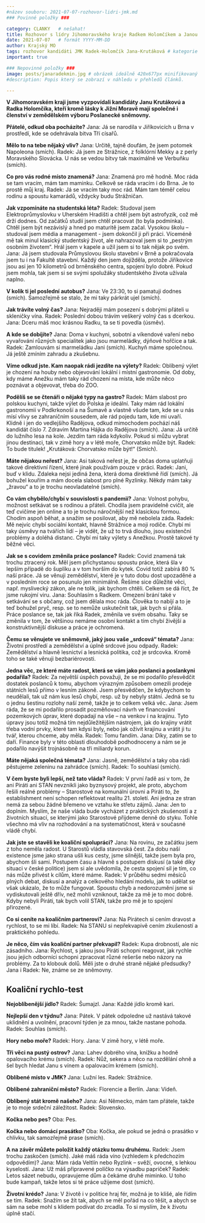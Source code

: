 ```yaml
---
#název souboru: 2021-07-07-rozhovor-lidri-jmk.md
### Povinné položky ###

category: CLANKY   # nešahat!
title: Rozhovor s lídry Jihomoravského kraje Radkem Holomčíkem a Janou Krutákovou
date: 2021-07-07   # formát YYYY-MM-DD
author: Krajský MO
tags: rozhovor kandidáti JMK Radek-Holomčík Jana-Krutáková # kategorie odděleny mezerami, např. volby zemědělství životní-prostředí piráti (viz https://jihomoravsky.pirati.cz/tags/)
important: true

### Nepovinné položky ###
image: posts/janaradekmin.jpg # obrázek ideálně 420x677px minifikovaný přes https://tinypng.com/
#description: Popis který se zobrazí v náhledu v přehledů článků.

---
```


**V Jihomoravském kraji jsme vyzpovídali kandidáty Janu Krutákovú a Radka Holomčíka, kteří kromě lásky k Jižní Moravě mají společné i členství v zemědělském výboru Poslanecké sněmovny.**

**Přátelé, odkud oba pocházíte?**
Jana: Já se narodila v Jiříkovicích u Brna v prostředí, kde se odehrávala bitva Tří císařů.

**Mělo to na tebe nějaký vliv?** 
Jana: Určitě, tajně doufám, že jsem potomek Napoleona (smích).
Radek: Já jsem ze Strážnice, z folklórní Mekky a z perly Moravského Slovácka. U nás se vedou bitvy tak maximálně ve Verbuňku (smích).

**Co pro vás rodné místo znamená?**
Jana: Znamená pro mě hodně. Moc ráda se tam vracím, mám tam maminku. Celkově se ráda vracím i do Brna. Je to prostě můj kraj.
Radek: Já se vracím taky moc rád. Mám tam téměř celou rodinu a spoustu kamarádů, vždycky budu Strážničan.

**Jak vzpomínáte na studentská léta?**
Radek: Studoval jsem Elektroprůmyslovku v Uherském Hradišti a chtěl jsem být astrofyzik, což mě drží dodnes. Od začátků studií jsem chtěl pracovat (to byla podmínka). Chtěl jsem být nezávislý a hned po maturitě jsem začal. Vysokou školu – studoval jsem média a management - jsem dokončil ji při práci. Víceméně mě tak minul klasický studentský život, ale nahrazoval jsem si to „pestrým osobním životem“. Hrál jsem v kapele a užil jsem si to tak nějak po svém.
Jana: Já jsem studovala Průmyslovou školu stavební v Brně a pokračovala jsem tu i na Fakultě stavební. Každý den jsem dojížděla, protože Jiříkovice jsou asi jen 10 kilometrů od brněnského centra, spojení bylo dobré. Pokud jsem mohla, tak jsem si se svými spolužáky studentského života užívala naplno. 

**V kolik ti jel poslední autobus?** 
Jana: Ve 23:30, to si pamatuji dodnes (smích). Samozřejmě se stalo, že mi taky párkrát ujel (smích).

**Jak trávíte volný čas?**
Jana: Nejraději mám posezení s dobrými přáteli u skleničky vína.
Radek: Poslední dobou trávím veškerý volný čas s dcerkou.
Jana: Dceru máš moc krásnou Radku, ta se ti povedla (úsměv).

**A kde se dobíjíte?**
Jana: Doma v kuchyni, sobotní a víkendové vaření nebo vyvařování různých specialitek jako jsou marmeládky, dýňové hořčice a tak.
Radek: Zamlouvám si marmeládku Jani (smích). Kuchyň máme společnou. Já ještě zmíním zahradu a zkušebnu.

**Víme odkud jste. Kam naopak rádi jezdíte na výlety?**
Radek: Oblíbený výlet je chození na houby nebo objevování lokální i místní gastronomie. Od doby, kdy máme Anežku mám taky rád chození na místa, kde může něco poznávat a objevovat, třeba do ZOO. 

**Podělíš se se čtenáři o nějaké typy na gastro?** 
Radek: Mám slabost pro polskou kuchyni, takže výlet do Polska je ideální. Taky mám rád lokální gastronomii v Podkrkonoší a na Šumavě a vlastně všude tam, kde se u nás mísí vlivy se zahraničním sousedem, ale rád pojedu tam, kde mi uvaří. Klidně i jen do vedlejšího Radějova, odkud mimochodem pochází náš kandidát číslo 7. Zdravím Martina Hájka do Radějova (smích).
Jana: Já určitě do lužního lesa na kole. Jezdím tam ráda kdykoliv. Pokud si můžu vybrat jinou destinaci, tak v zimě hory a v létě moře, Chorvatsko může být.
Radek: To bude titulek! „Krutáková: Chorvatsko může být!“ (Smích).

**Máte nějakou neřest?**
Jana: Asi taková neřest je, že občas doma uplatňuji takové direktivní řízení, které jinak používám pouze v práci.
Radek: Jani, buď v klidu. Zdaleka nejsi jediná žena, která doma direktivně řídí (smích). Já bohužel kouřím a mám docela slabost pro plné Ryzlinky. Někdy mám taky „žravou“ a to je trochu neovladatelné (smích).

**Co vám chybělo/chybí v souvislosti s pandemií?**
Jana: Volnost pohybu, možnost setkávat se s rodinou a přáteli. Chodila jsem pravidelně cvičit, ale teď cvičíme jen online a to je trochu náročnější než klasickou formou. Chodím aspoň běhat, a snažím se posilovat, aby mě nebolela záda.
Radek: Mě nejvíc chybí sociální kontakt, hlavně Strážnice a moji rodiče. Chybí mi taky úsměvy na tvářích lidí – je vidět, že už to trvá dlouho, jsou existenční problémy a doléhá distanc. Chybí mi taky výlety s Anežkou. Prostě takové ty běžné věci.

**Jak se s covidem změnila práce poslance?**
Radek: Covid znamená tak trochu ztracený rok. Měl jsem přichystanou spoustu práce, která šla v lepším případě do šuplíku a v tom horším do kytek. Covid totiž zabírá 80 % naší práce. Já se věnuji zemědělství, které je v tuto dobu dost upozaděné a v posledním roce se posunulo jen minimálně. Řešíme sice důležité věci, např. myslivecký zákon, ale ne tolik, jak bychom chtěli. Celkem se dá říct, že jsme rukojmí viru. 
Jana: Souhlasím s Radkem. Omezení brání také v setkávání se s občany, což jsem dělala moc ráda. Člověka to nabíjí a to je teď bohužel pryč, resp. se to nemůže uskutečnit tak, jak bych si přála. Práce poslance se, tak jak říká Radek, změnila ve svém obsahu. Taky se změnila v tom, že většinou nemáme osobní kontakt a tím chybí živější a konstruktivnější diskuse a práce je ochromená.

**Čemu se věnujete ve sněmovně, jaký jsou vaše „srdcová“ témata?** 
Jana: Životní prostředí a zemědělství a úplně srdcové jsou odpady.
Radek: Zemědělství a hlavně lesnictví a lesnická politika, což je srdcovka. Kromě toho se také věnuji bezbariérovosti.

**Jedna věc, ze které máte radost, která se vám jako poslanci a poslankyni podařila?**
Radek: Za největší úspěch považuji, že se mi podařilo přesvědčit dostatek poslanců k tomu, abychom výrazným způsobem omezili prodeje státních lesů přímo v lesním zákoně. Jsem přesvědčen, že kdybychom to neudělali, tak už nám kus lesů chybí, resp. už by nebyly státní. Jedná se tu o jednu šestinu rozlohy naší země, takže je to celkem velká věc.
Jana: Jsem ráda, že se mi podařilo prosadit pozměňovací návrh ve financování pozemkových úprav, které dopadají na vše – na venkov i na krajinu. Tyto úpravy jsou totiž možná tím nejdůležitějším nástrojem, jak do krajiny vrátit třeba vodní prvky, které tam kdysi byly, nebo jak oživit krajinu a vrátit ji tu tvář, kterou chceme, aby měla. 
Radek: Tomu fandím.
Jana: Díky, zatím se to daří. Finance byly v této oblasti dlouhodobě podhodnoceny a nám se je podařilo navýšit trojnásobně na tři miliardy korun.

**Máte nějaká společná témata?**
Jana: Jasně, zemědělství a taky oba rádi pěstujeme zeleninu na zahrádce (smích).
Radek: To souhlasí (smích).

**V čem byste byli lepší, než tato vláda?**
Radek: V první řadě asi v tom, že ani Piráti ani STAN nevznikli jako byznysový projekt, ale proto, abychom řešili reálné problémy – Starostové na komunální úrovni a Piráti to, že establishment není schopen reflektovat realitu 21. století. Ani jedna ze stran nemá za sebou žádné břemeno ve vztahu ke střetu zájmů.
Jana: Jen to doplním. Myslím, že naše vláda bude vycházet z praktických zkušeností a z životních situací, se kterými jako Starostové přijdeme denně do styku. Tohle všechno má vliv na rozhodování a na systematičnost, která v současné vládě chybí.

**Jak jste se stavěli ke koaliční spolupráci?** 
Jana: Na rovinu, ze začátku jsem z toho neměla radost. U Starostů vládla stavovská čest. Za dobu naší existence jsme jako strana ušli kus cesty, jsme silnější, takže jsem byla pro, abychom šli sami. Postupem času a hlavně s postupem diskusí (a také díky situaci v české politice) jsem si ale uvědomila, že cesta spojení sil je tím, co nás může přivést k cílům, které máme.
Radek:  V průběhu sedmi měsíců plných debat, diskusí a analýz a celkového hledání modelu, jak to udělat se však ukázalo, že to může fungovat. Spoustu chyb a nedorozumění jsme si vydiskutovali ještě dřív, než mohli vzniknout, takže za mě je to moc dobré. Kdyby nebyli Piráti, tak bych volil STAN, takže pro mě je to spojení přirozené. 

**Co si ceníte na koaličním partnerovi?**
Jana: Na Pirátech si cením dravost a rychlost, to se mi líbí.
Radek: Na STANU si nepřekvapivě cením zkušeností a praktického pohledu. 

**Je něco, čím vás koaliční partner překvapil?**
Radek: Kupa drobností, ale nic zásadního.
Jana: Rychlost, s jakou jsou Piráti schopni reagovat, jak rychle jsou jejich odborníci schopni zpracovat různé rešerše nebo názory na problémy. Za to klobouk dolů.
Měli jste o druhé straně nějaké předsudky?
Jana i Radek: Ne, známe se ze sněmovny. 
 
## Koaliční rychlo-test 

**Nejoblíbenější jídlo?**
Radek: Šumajzl.
Jana: Každé jídlo kromě kari.

**Nejlepší den v týdnu?**
Jana: Pátek. V pátek odpoledne už nastává takové uklidnění a uvolnění, pracovní týden je za mnou, takže nastane pohoda.
Radek: Souhlas (smích).

**Hory nebo moře?**
Radek: Hory.
Jana: V zimě hory, v létě moře.

**Tři věci na pustý ostrov?**
Jana: Lahev dobrého vína, knížku a hodně opalovacího krému (smích).
Radek: Nůž, sekera a něco na rozdělání ohně a šel bych hledat Janu s vínem a opalovacím krémem (smích).

**Oblíbené místo v JMK?**
Jana: Lužní les.
Radek: Strážnice.

**Oblíbené zahraniční město?**
Radek: Florencie a Berlín.
Jana: Vídeň.

**Oblíbený stát kromě našeho?**
Jana: Asi Německo, mám tam přátele, takže je to moje srdeční záležitost.
Radek: Slovensko.

**Kočka nebo pes?** 
Oba: Pes.

**Kočka nebo domácí prasátko?** 
Oba: Kočka, ale pokud se jedná o prasátko v chlívku, tak samozřejmě prase (smích).

**A na závěr můžete položit každý otázku tomu druhému.**
Radek: Jsem trochu zaskočen (smích). Jaké máš ráda víno (vzhledem k předchozím odpovědím)?
Jana: Mám ráda Veltlín nebo Ryzlink – svěží, ovocné, s lehkou kyselostí.
Jana: Už máš připravené políčko na výsadbu papriček? 
Radek: Letos sázet nebudu, opravujeme dům a čekáme druhé miminko. U toho bude kampaň, takže letos si té práce užijeme dost (smích).

**Životní krédo?**
Jana: V životě i v politice hraj fér, možná je to klišé, ale řídím se tím.
Radek: Snažím se žít tak, abych se měl pořád na co těšit, a abych se sám na sebe mohl s klidem podívat do zrcadla. To si myslím, že k životu úplně stačí.

